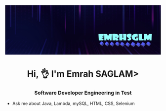<img src="https://github.com/EmrhSGLM/EmrhSGLM/blob/main/github.jpg?raw=true">

<h1 align="center">Hi, 👌 I'm Emrah SAGLAM>
  
<h3 align="center">Software Developer Engineering in Test</h3>
  

<ul>
  <li>Ask me about Java, Lambda, mySQL, HTML, CSS, Selenium </li>
</ul>
  
